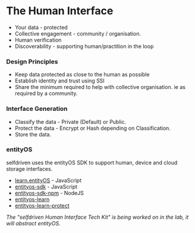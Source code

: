 # The Human Interface

- Your data - protected 
- Collective engagement - community / organisation.
- Human verification
- Discoverability - supporting human/practition in the loop

### Design Principles
- Keep data protected as close to the human as possible
- Establish identity and trust using SSI
- Share the minimum required to help with collective organisation. ie as required by a community.

### Interface Generation

- Classify the data - Private (Default) or Public.
- Protect the data - Encrypt or Hash depending on Classification.
- Store the data.

### entityOS

selfdriven uses the entityOS SDK to support human, device and cloud storage interfaces.

- [learn.entityOS](https://learn.entityos.cloud) - JavaScript
- [entityos-sdk](https://github.com/ibcom-lab/entityos-sdk) - JavaScript
- [entityos-sdk-npm](https://github.com/ibcom-lab/entityos-sdk-npm) - NodeJS
- [entityos-learn](https://github.com/ibcom-lab/entityos-learn)
- [entityos-learn-protect](https://github.com/ibcom-lab/entityos-learn-protect)

*The "selfdriven Human Interface Tech Kit" is being worked on in the lab, it will abstract entityOS.*

